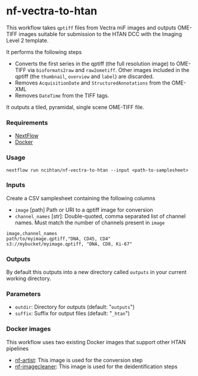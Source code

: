 # nf-vectra-to-htan

This workflow takes `qptiff` files from Vectra miF images and outputs OME-TIFF
images suitable for submission to the HTAN DCC with the Imaging Level 2 template.

It performs the following steps

- Converts the first series in the qptiff (the full resolution image) to OME-TIFF via `bioformats2raw` and `raw2ometiff`. Other images included in the qptiff (the `thumbnail`, `overview` and `label`) are discarded.
- Removes `AcquisitionDate` and `StructuredAnnotations` from the OME-XML
- Removes `DateTime` from the TIFF tags.

It outputs a tiled, pyramidal, single scene OME-TIFF file.

### Requirements

- [NextFlow](https://nextflow.io/)
- [Docker](https://docs.docker.com/engine/install/)

### Usage

```
nextflow run ncihtan/nf-vectra-to-htan --input <path-to-samplesheet>
```

### Inputs

Create a CSV samplesheet containing the following columns

- `image` [path] Path or URI to a qptiff image for conversion
- `channel_names` [str]: Double-quoted, comma separated list of channel names. Must match the number of channels present in `image`

```
image,channel_names
path/to/myimage.qptiff,"DNA, CD45, CD4"
s3://mybucket/myimage.qptiff, "DNA, CD8, Ki-67"
```

### Outputs

By default this outputs into a new directory called `outputs` in your current working directory.

### Parameters

- `outdir`: Directory for outputs (default: "`outputs`")
- `suffix`: Suffix for output files (default: "`_htan`")

### Docker images

This workflow uses two existing Docker images that support other HTAN pipelines

- [nf-artist](https://github.com/Sage-Bionetworks-Workflows/nf-artist/pkgs/container/nf-artist): This image is used for the conversion step
- [nf-imagecleaner](https://github.com/ncihtan/nf-imagecleaner/pkgs/container/nf-imagecleaner/115612162?tag=latest): This image is used for the deidentification steps
